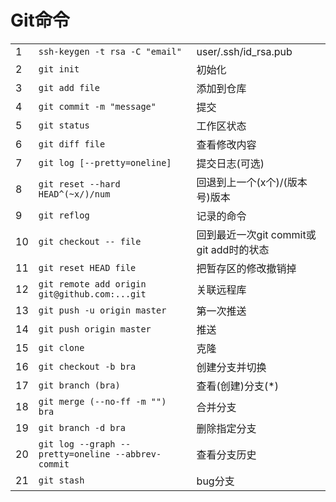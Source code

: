 # Git命令

<table>
    <tr>
        <td>1</td>
        <td><code>ssh-keygen -t rsa -C "email"</code></td>
        <td>user/.ssh/id_rsa.pub</td>
    </tr>
    <tr>
        <td>2</td>
        <td><code>git init</code></td>
        <td>初始化</td>
    </tr>
    <tr>
        <td>3</td>
        <td><code>git add file</code></td>
        <td>添加到仓库</td>
    </tr>
    <tr>
        <td>4</td>
        <td><code>git commit -m "message"</code></td>
        <td>提交</td>
    </tr>
    <tr>
        <td>5</td>
        <td><code>git status</code></td>
        <td>工作区状态</td>
    </tr>
    <tr>
        <td>6</td>
        <td><code>git diff file</code></td>
        <td>查看修改内容</td>
    </tr>
    <tr>
        <td>7</td>
        <td><code>git log [--pretty=oneline]</code></td>
        <td>提交日志(可选)</td>
    </tr>
    <tr>
        <td>8</td>
        <td><code>git reset --hard HEAD^(~x/)/num</code></td>
        <td>回退到上一个(x个)/(版本号)版本</td>
    </tr>
    <tr>
        <td>9</td>
        <td><code>git reflog</code></td>
        <td>记录的命令</td>
    </tr>
    <tr>
        <td>10</td>
        <td><code>git checkout -- file</code></td>
        <td>回到最近一次git commit或git add时的状态</td>
    </tr>
    <tr>
        <td>11</td>
        <td><code>git reset HEAD file</code></td>
        <td>把暂存区的修改撤销掉</td>
    </tr>
    <tr>
        <td>12</td>
        <td><code>git remote add origin git@github.com:...git</code></td>
        <td>关联远程库</td>
    </tr>
    <tr>
        <td>13</td>
        <td><code>git push -u origin master</code></td>
        <td>第一次推送</td>
    </tr>
    <tr>
        <td>14</td>
        <td><code>git push origin master</code></td>
        <td>推送</td>
    </tr>
    <tr>
        <td>15</td>
        <td><code>git clone</code></td>
        <td>克隆</td>
    </tr>
    <tr>
        <td>16</td>
        <td><code>git checkout -b bra</code></td>
        <td>创建分支并切换</td>
    </tr>
    <tr>
        <td>17</td>
        <td><code>git branch (bra)</code></td>
        <td>查看(创建)分支(*)</td>
    </tr>
    <tr>
        <td>18</td>
        <td><code>git merge (--no-ff -m "") bra</code></td>
        <td>合并分支</td>
    </tr>
    <tr>
        <td>19</td>
        <td><code>git branch -d bra</code></td>
        <td>删除指定分支</td>
    </tr>
    <tr>
        <td>20</td>
        <td><code>git log --graph --pretty=oneline --abbrev-commit</code></td>
        <td>查看分支历史</td>
    </tr>
    <tr>
        <td>21</td>
        <td><code>git stash</code></td>
        <td>bug分支</td>
    </tr>
</table>